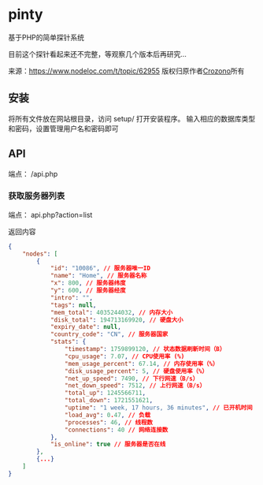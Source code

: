 # pinty
基于PHP的简单探针系统

目前这个探针看起来还不完整，等观察几个版本后再研究...

来源：https://www.nodeloc.com/t/topic/62955
版权归原作者[Crozono](https://www.nodeloc.com/u/synastie)所有

## 安装

将所有文件放在网站根目录，访问 setup/ 打开安装程序。
输入相应的数据库类型和密码，设置管理用户名和密码即可

## API

端点： /api.php

### 获取服务器列表

端点： api.php?action=list

返回内容

```json
{
    "nodes": [
        {
            "id": "10086", // 服务器唯一ID
            "name": "Home", // 服务器名称
            "x": 800, // 服务器纬度
            "y": 600, // 服务器经度
            "intro": "",
            "tags": null,
            "mem_total": 4035244032, // 内存大小
            "disk_total": 194713169920, // 硬盘大小
            "expiry_date": null,
            "country_code": "CN", // 服务器国家
            "stats": {
                "timestamp": 1759899120, // 状态数据刷新时间（B）
                "cpu_usage": 7.07, // CPU使用率 (%)
                "mem_usage_percent": 67.14, // 内存使用率（%）
                "disk_usage_percent": 5, // 硬盘使用率（%）
                "net_up_speed": 7490, // 下行网速（B/s）
                "net_down_speed": 7512, // 上行网速（B/s）
                "total_up": 1245566711,
                "total_down": 1721551621,
                "uptime": "1 week, 17 hours, 36 minutes", // 已开机时间
                "load_avg": 0.47, // 负载
                "processes": 46, // 线程数
                "connections": 40 // 网络连接数
            },
            "is_online": true // 服务器是否在线
        },
        {...}
    ]
}
```
